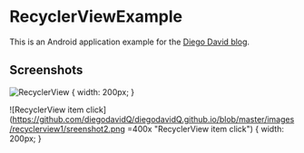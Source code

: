 # RecyclerViewExample
This is an Android application example for the [Diego David blog](https://diegodavidq.github.io).

## Screenshots

![RecyclerView](https://github.com/diegodavidQ/diegodavidQ.github.io/blob/master/images/recyclerview1/sreenshot1.png "List RecyclerView") { width: 200px; }

![RecyclerView item click](https://github.com/diegodavidQ/diegodavidQ.github.io/blob/master/images/recyclerview1/sreenshot2.png =400x "RecyclerView item click") { width: 200px; }

